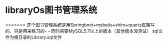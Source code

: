 # libraryOs图书管理系统
=======
这个图书管理系统是用Springboot+mybatis+shiro+quartz框架写的，只是用来练习的- -
同时需要MySQL5.7以上的版本（其他版本没测试）
sql文件为根目录的Library.sql文件
>>>>>>> 
